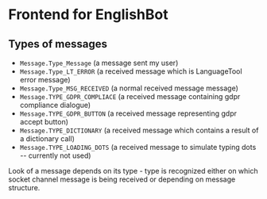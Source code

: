 # Frontend for EnglishBot

## Types of messages
- `Message.Type_Message` (a message sent my user)
- `Message.Type_LT_ERROR` (a received message which is LanguageTool error message)
- `Message.Type_MSG_RECEIVED` (a normal received message message)
- `Message.TYPE_GDPR_COMPLIACE` (a received message containing gdpr compliance dialogue)
- `Message.TYPE_GDPR_BUTTON` (a received message representing gdpr accept button)
- `Message.TYPE_DICTIONARY` (a received message which contains a result of a dictionary call)
- `Message.TYPE_LOADING_DOTS` (a received message to simulate typing dots -- currently not used)

Look of a message depends on its type - type is recognized either on which socket channel message is being received or depending on message structure.
